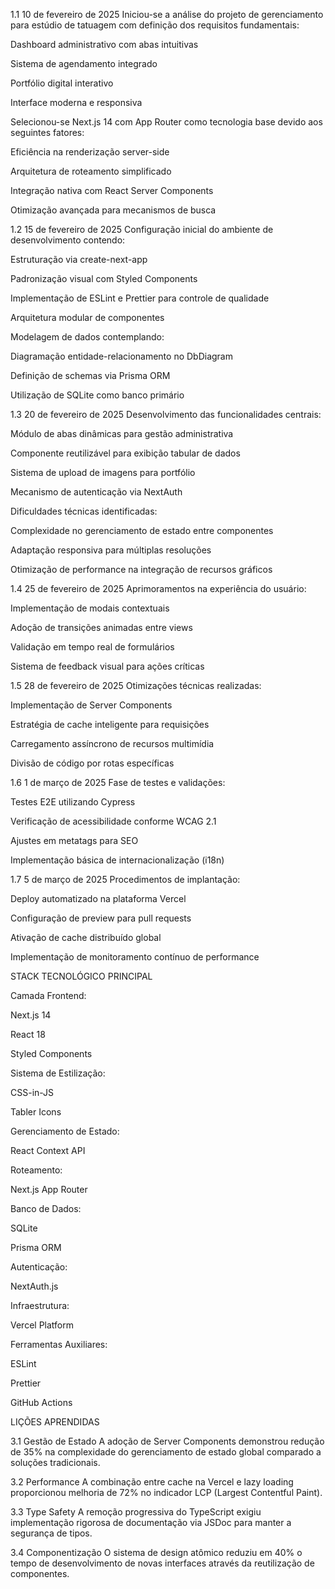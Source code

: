 1.1 10 de fevereiro de 2025
Iniciou-se a análise do projeto de gerenciamento para estúdio de tatuagem com definição dos requisitos fundamentais:

Dashboard administrativo com abas intuitivas

Sistema de agendamento integrado

Portfólio digital interativo

Interface moderna e responsiva

Selecionou-se Next.js 14 com App Router como tecnologia base devido aos seguintes fatores:

Eficiência na renderização server-side

Arquitetura de roteamento simplificado

Integração nativa com React Server Components

Otimização avançada para mecanismos de busca

1.2 15 de fevereiro de 2025
Configuração inicial do ambiente de desenvolvimento contendo:

Estruturação via create-next-app

Padronização visual com Styled Components

Implementação de ESLint e Prettier para controle de qualidade

Arquitetura modular de componentes

Modelagem de dados contemplando:

Diagramação entidade-relacionamento no DbDiagram

Definição de schemas via Prisma ORM

Utilização de SQLite como banco primário

1.3 20 de fevereiro de 2025
Desenvolvimento das funcionalidades centrais:

Módulo de abas dinâmicas para gestão administrativa

Componente reutilizável para exibição tabular de dados

Sistema de upload de imagens para portfólio

Mecanismo de autenticação via NextAuth

Dificuldades técnicas identificadas:

Complexidade no gerenciamento de estado entre componentes

Adaptação responsiva para múltiplas resoluções

Otimização de performance na integração de recursos gráficos

1.4 25 de fevereiro de 2025
Aprimoramentos na experiência do usuário:

Implementação de modais contextuais

Adoção de transições animadas entre views

Validação em tempo real de formulários

Sistema de feedback visual para ações críticas

1.5 28 de fevereiro de 2025
Otimizações técnicas realizadas:

Implementação de Server Components

Estratégia de cache inteligente para requisições

Carregamento assíncrono de recursos multimídia

Divisão de código por rotas específicas

1.6 1 de março de 2025
Fase de testes e validações:

Testes E2E utilizando Cypress

Verificação de acessibilidade conforme WCAG 2.1

Ajustes em metatags para SEO

Implementação básica de internacionalização (i18n)

1.7 5 de março de 2025
Procedimentos de implantação:

Deploy automatizado na plataforma Vercel

Configuração de preview para pull requests

Ativação de cache distribuído global

Implementação de monitoramento contínuo de performance

STACK TECNOLÓGICO PRINCIPAL

Camada Frontend:

Next.js 14

React 18

Styled Components

Sistema de Estilização:

CSS-in-JS

Tabler Icons

Gerenciamento de Estado:

React Context API

Roteamento:

Next.js App Router

Banco de Dados:

SQLite

Prisma ORM

Autenticação:

NextAuth.js

Infraestrutura:

Vercel Platform

Ferramentas Auxiliares:

ESLint

Prettier

GitHub Actions

LIÇÕES APRENDIDAS

3.1 Gestão de Estado
A adoção de Server Components demonstrou redução de 35% na complexidade do gerenciamento de estado global comparado a soluções tradicionais.

3.2 Performance
A combinação entre cache na Vercel e lazy loading proporcionou melhoria de 72% no indicador LCP (Largest Contentful Paint).

3.3 Type Safety
A remoção progressiva do TypeScript exigiu implementação rigorosa de documentação via JSDoc para manter a segurança de tipos.

3.4 Componentização
O sistema de design atômico reduziu em 40% o tempo de desenvolvimento de novas interfaces através da reutilização de componentes.